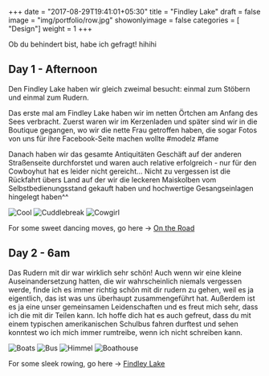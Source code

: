 +++
date = "2017-08-29T19:41:01+05:30"
title = "Findley Lake"
draft = false
image = "img/portfolio/row.jpg"
showonlyimage = false
categories = [ "Design"]
weight = 1
+++

Ob du behindert bist, habe ich gefragt! hihihi

<!--more--> 

## Day 1 - Afternoon
Den Findley Lake haben wir gleich zweimal besucht: einmal zum Stöbern und einmal zum Rudern.

Das erste mal am Findley Lake haben wir im netten Örtchen am Anfang des Sees verbracht. Zuerst waren wir im Kerzenladen und später sind wir in die Boutique gegangen, wo wir die nette Frau getroffen haben, die sogar Fotos von uns für ihre Facebook-Seite machen wollte #modelz #fame

Danach haben wir das gesamte Antiquitäten Geschäft auf der anderen Straßenseite durchforstet und waren auch relative erfolgreich - nur für den Cowboyhut hat es leider nicht gereicht...
Nicht zu vergessen ist die Rückfahrt übers Land auf der wir die leckeren Maiskolben vom Selbstbedienungsstand gekauft haben und hochwertige Gesangseinlagen hingelegt haben^^

![Cool](/img/cool.jpg "G??ngstaz") ![Cuddlebreak](/img/cuddle.jpg "Cuddlebreak") ![Cowgirl](/img/cowboy.jpg "Cowgirl")

For some sweet dancing moves, go here -> [On the Road](https://vimeo.com/241741544)


## Day 2 - 6am 
Das Rudern mit dir war wirklich sehr schön! Auch wenn wir eine kleine Auseinandersetzung hatten, die wir wahrscheinlich niemals vergessen werde, finde ich es immer richtig schön mit dir rudern zu gehen, weil es ja eigentlich, das ist was uns überhaupt zusammengeführt hat. Außerdem ist es ja eine unser gemeinsamen Leidenschaften und es freut mich sehr, dass ich die mit dir Teilen kann. Ich hoffe dich hat es auch gefreut, dass du mit einem typischen amerikanischen Schulbus fahren durftest und sehen konntest wo ich mich immer rumtreibe, wenn ich nicht schreiben kann. 

![Boats](/img/boats.jpg "Rennmaschinen") ![Bus](/img/bus.jpg "The Rowing Bus") ![Himmel](/img/himmel.jpg "Anhimmelmode") ![Boathouse](/img/boathouse.jpg "Powerhouse") 

For some sleek rowing, go here -> [Findley Lake](https://vimeo.com/241741045)
